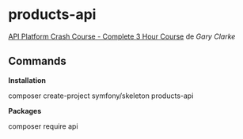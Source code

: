 # products-api

[API Platform Crash Course - Complete 3 Hour Course](https://www.youtube.com/watch?v=ZRBRtA_2NAo&ab_channel=GaryClarke) de *Gary Clarke*

## Commands

**Installation**

composer create-project symfony/skeleton products-api

**Packages**

composer require api
